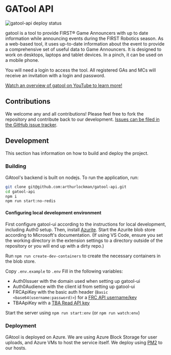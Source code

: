 # GATool API

![gatool-api deploy status](https://github.com/arthurlockman/gatool-api/actions/workflows/main_gatool-api.yml/badge.svg)

gatool is a tool to provide FIRST® Game Announcers with up to date information while announcing events during the FIRST Robotics season. As a web-based tool, it uses up-to-date information about the event to provide a comprehensive set of useful data to Game Announcers. It is designed to work on desktops, laptops and tablet devices. In a pinch, it can be used on a mobile phone.

You will need a login to access the tool. All registered GAs and MCs will receive an invitation with a login and password.

[Watch an overview of gatool on YouTube to learn more!](https://youtu.be/-n96KgtgYF0)

## Contributions

We welcome any and all contributions! Please feel free to fork the repository and contribute back to our development. [Issues can be filed in the GitHub issue tracker](https://github.com/arthurlockman/gatool-api/issues/new).

## Development

This section has information on how to build and deploy the project.

### Building

GAtool's backend is built on nodejs. To run the application, run:

```bash
git clone git@github.com:arthurlockman/gatool-api.git
cd gatool-api
npm i
npm run start:no-redis
```

#### Configuring local development environment

First configure gatool-ui according to the instructions for local development, including Auth0 setup. Then, install [Azurite](https://learn.microsoft.com/en-us/azure/storage/common/storage-use-azurite). Start the Azurite blob store according to Microsoft's documentation. (If using VS Code, ensure you set the working directory in the extension settings to a directory outside of the repository or you will end up with a dirty repo.)

Run `npm run create-dev-containers` to create the necessary containers in the blob store.

Copy `.env.example` to `.env`
Fill in the following variables:
- Auth0Issuer with the domain used when setting up gatool-ui
- Auth0Audience with the client id from setting up gatool-ui
- FRCApiKey with the basic auth header (`Basic <base64(username:password)>`) for a [FRC API username/key](https://frc-events.firstinspires.org/services/api/register)
- TBAApiKey with a [TBA Read API key](https://www.thebluealliance.com/account)

Start the server using `npm run start:env` (or `npm run watch:env`)

### Deployment

GAtool is deployed on Azure. We are using Azure Block Storage for user uploads, and Azure VMs to host the service itself. We deploy using [PM2](https://pm2.keymetrics.io) to our hosts.
